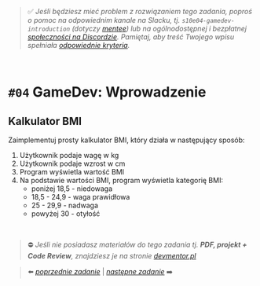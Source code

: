 > :white_check_mark: *Jeśli będziesz mieć problem z rozwiązaniem tego zadania, poproś o pomoc na odpowiednim kanale na Slacku, tj. `s10e04-gamedev-introduction` (dotyczy [mentee](https://devmentor.pl/mentoring/)) lub na ogólnodostępnej i bezpłatnej [społeczności na Discordzie](https://devmentor.pl/discord). Pamiętaj, aby treść Twojego wpisu spełniała [odpowiednie kryteria](https://devmentor.pl/jak-prosic-o-pomoc/).*

&nbsp;

# `#04` GameDev: Wprowadzenie
## Kalkulator BMI

Zaimplementuj prosty kalkulator BMI, który działa w następujący sposób:
1. Użytkownik podaje wagę w kg
2. Użytkownik podaje wzrost w cm
3. Program wyświetla wartość BMI
4. Na podstawie wartości BMI, program wyświetla kategorię BMI:
    - poniżej 18,5 - niedowaga
    - 18,5 - 24,9 - waga prawidłowa
    - 25 - 29,9 - nadwaga
    - powyżej 30 - otyłość


&nbsp;

> :no_entry: *Jeśli nie posiadasz materiałów do tego zadania tj. **PDF, projekt + Code Review**, znajdziesz je na stronie [devmentor.pl](https://devmentor.pl/workshop-gamedev-introduction)*

> :arrow_left: [*poprzednie zadanie*](./../03) | [*następne zadanie*](./../05) :arrow_right:
